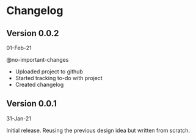 # Changelog

## Version 0.0.2
01-Feb-21

@no-important-changes

- Uploaded project to github
- Started tracking to-do with project
- Created changelog

## Version 0.0.1
31-Jan-21

Initial release. Reusing the previous design idea but written from scratch.
